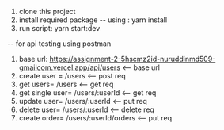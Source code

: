 1. clone this project
2. install required package -- using : yarn install
3. run script: yarn start:dev

-- for api testing using postman

1. base url: https://assignment-2-5hscmz2id-nuruddinmd509-gmailcom.vercel.app/api/users <-- base url
2. create user = /users <-- post req
3. get users= /users <-- get req
4. get single user= /users/:userId <-- get req
5. update user= /users/:userId <-- put req
6. delete user= /users/:userId <-- delete req
7. create order= /users/:userId/orders <-- put req
